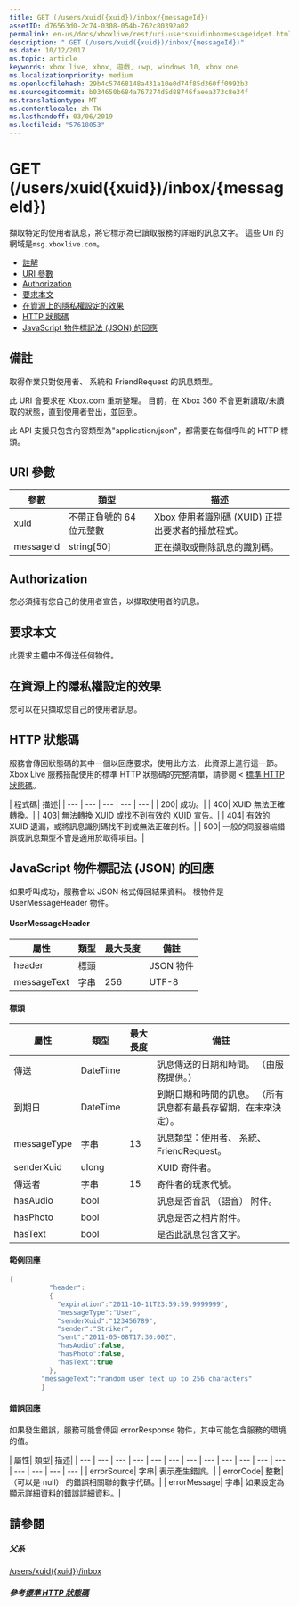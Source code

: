```yaml
---
title: GET (/users/xuid({xuid})/inbox/{messageId})
assetID: d76563d0-2c74-0308-054b-762c80392a02
permalink: en-us/docs/xboxlive/rest/uri-usersxuidinboxmessageidget.html
description: " GET (/users/xuid({xuid})/inbox/{messageId})"
ms.date: 10/12/2017
ms.topic: article
keywords: xbox live, xbox, 遊戲, uwp, windows 10, xbox one
ms.localizationpriority: medium
ms.openlocfilehash: 29b4c57468148a431a10e0d74f85d360ff0992b3
ms.sourcegitcommit: b034650b684a767274d5d88746faeea373c8e34f
ms.translationtype: MT
ms.contentlocale: zh-TW
ms.lasthandoff: 03/06/2019
ms.locfileid: "57618053"
---
```

# <a name="get-usersxuidxuidinboxmessageid"></a>GET (/users/xuid({xuid})/inbox/{messageId})
擷取特定的使用者訊息，將它標示為已讀取服務的詳細的訊息文字。
這些 Uri 的網域是`msg.xboxlive.com`。

  * [註解](#ID4EV)
  * [URI 參數](#ID4EEB)
  * [Authorization](#ID4ERB)
  * [要求本文](#ID4E3B)
  * [在資源上的隱私權設定的效果](#ID4EJC)
  * [HTTP 狀態碼](#ID4EUC)
  * [JavaScript 物件標記法 (JSON) 的回應](#ID4EUE)

<a id="ID4EV"></a>


## <a name="remarks"></a>備註

取得作業只對使用者、 系統和 FriendRequest 的訊息類型。

此 URI 會要求在 Xbox.com 重新整理。 目前，在 Xbox 360 不會更新讀取/未讀取的狀態，直到使用者登出，並回到。

此 API 支援只包含內容類型為"application/json"，都需要在每個呼叫的 HTTP 標頭。

<a id="ID4EEB"></a>


## <a name="uri-parameters"></a>URI 參數

| 參數| 類型| 描述|
| --- | --- | --- |
| xuid | 不帶正負號的 64 位元整數 | Xbox 使用者識別碼 (XUID) 正提出要求者的播放程式。 |
| messageId | string[50] | 正在擷取或刪除訊息的識別碼。 |

<a id="ID4ERB"></a>


## <a name="authorization"></a>Authorization

您必須擁有您自己的使用者宣告，以擷取使用者的訊息。

<a id="ID4E3B"></a>


## <a name="request-body"></a>要求本文

此要求主體中不傳送任何物件。

<a id="ID4EJC"></a>


## <a name="effect-of-privacy-settings-on-resource"></a>在資源上的隱私權設定的效果

您可以在只擷取您自己的使用者訊息。

<a id="ID4EUC"></a>


## <a name="http-status-codes"></a>HTTP 狀態碼

服務會傳回狀態碼的其中一個以回應要求，使用此方法，此資源上進行這一節。 Xbox Live 服務搭配使用的標準 HTTP 狀態碼的完整清單，請參閱 <<c0> [ 標準 HTTP 狀態碼](../../additional/httpstatuscodes.md)。

| 程式碼| 描述|
| --- | --- | --- | --- | --- |
| 200| 成功。|
| 400| XUID 無法正確轉換。|
| 403| 無法轉換 XUID 或找不到有效的 XUID 宣告。|
| 404| 有效的 XUID 遺漏，或將訊息識別碼找不到或無法正確剖析。|
| 500| 一般的伺服器端錯誤或訊息類型不會是適用於取得項目。|

<a id="ID4EUE"></a>


## <a name="javascript-object-notation-json-response"></a>JavaScript 物件標記法 (JSON) 的回應

如果呼叫成功，服務會以 JSON 格式傳回結果資料。 根物件是 UserMessageHeader 物件。

#### <a name="usermessageheader"></a>UserMessageHeader

| 屬性| 類型| 最大長度| 備註|
| --- | --- | --- | --- |
| header| 標頭|  | JSON 物件|
| messageText| 字串| 256| UTF-8|

#### <a name="header"></a>標頭

| 屬性| 類型| 最大長度| 備註|
| --- | --- | --- | --- |
| 傳送| DateTime|  | 訊息傳送的日期和時間。 （由服務提供。）|
| 到期日| DateTime|  | 到期日期和時間的訊息。 （所有訊息都有最長存留期，在未來決定）。|
| messageType| 字串| 13| 訊息類型：使用者、 系統、 FriendRequest。|
| senderXuid| ulong|  | XUID 寄件者。|
| 傳送者| 字串| 15| 寄件者的玩家代號。|
| hasAudio| bool|  | 訊息是否音訊 （語音） 附件。|
| hasPhoto| bool|  | 訊息是否之相片附件。|
| hasText| bool|  | 是否此訊息包含文字。|

#### <a name="sample-response"></a>範例回應

```cpp
{
          "header":
          {
            "expiration":"2011-10-11T23:59:59.9999999",
            "messageType":"User",
            "senderXuid":"123456789",
            "sender":"Striker",
            "sent":"2011-05-08T17:30:00Z",
            "hasAudio":false,
            "hasPhoto":false,
            "hasText":true
          },
        "messageText":"random user text up to 256 characters"
        }

```

#### <a name="error-response"></a>錯誤回應

如果發生錯誤，服務可能會傳回 errorResponse 物件，其中可能包含服務的環境的值。

| 屬性| 類型| 描述|
| --- | --- | --- | --- | --- | --- | --- | --- | --- | --- | --- | --- | --- | --- | --- | --- |
| errorSource| 字串| 表示產生錯誤。|
| errorCode| 整數| （可以是 null） 的錯誤相關聯的數字代碼。|
| errorMessage| 字串| 如果設定為顯示詳細資料的錯誤詳細資料。|

<a id="ID4E3DAC"></a>


## <a name="see-also"></a>請參閱

<a id="ID4E5DAC"></a>


##### <a name="parent"></a>父系  

[/users/xuid({xuid})/inbox](uri-usersxuidinbox.md)


<a id="ID4EMEAC"></a>


##### <a name="reference--standard-http-status-codesadditionalhttpstatuscodesmd"></a>參考[標準 HTTP 狀態碼](../../additional/httpstatuscodes.md)
